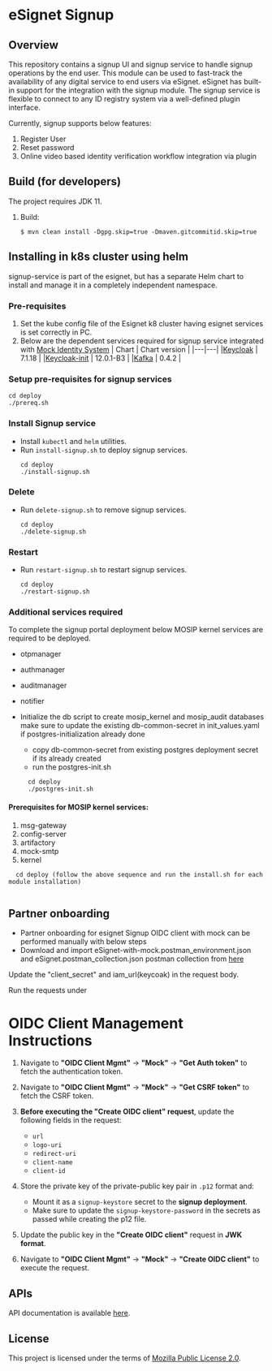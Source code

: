 # eSignet Signup

## Overview

This repository contains a signup UI and signup service to handle signup operations by the end user. This module can be
used to fast-track the availability of any digital service to end users via eSignet. eSignet has built-in support for the
integration with the signup module. The signup service is flexible to connect to any ID registry system via a well-defined plugin interface.

Currently, signup supports below features:
1. Register User
2. Reset password
3. Online video based identity verification workflow integration via plugin

## Build (for developers)
The project requires JDK 11.
1. Build:
    ```
    $ mvn clean install -Dgpg.skip=true -Dmaven.gitcommitid.skip=true
    ```

## Installing in k8s cluster using helm

signup-service is part of the esignet, but has a separate Helm chart to install and manage it in a completely independent namespace.

### Pre-requisites
1. Set the kube config file of the Esignet k8 cluster having esignet services is set correctly in PC.
1. Below are the dependent services required for signup service integrated with [Mock Identity System](https://github.com/mosip/esignet-mock-services/tree/master/mock-identity-system)
   | Chart | Chart version |
   |---|---|
   |[Keycloak](https://github.com/mosip/mosip-infra/tree/v1.2.0.1-B3/deployment/v3/external/iam) | 7.1.18 |
   |[Keycloak-init](https://github.com/mosip/mosip-infra/tree/v1.2.0.1-B3/deployment/v3/external/iam) | 12.0.1-B3 |
   |[Kafka](https://github.com/mosip/mosip-infra/tree/v1.2.0.1-B3/deployment/v3/external/kafka) | 0.4.2 |

### Setup pre-requisites for signup services
```
cd deploy
./prereq.sh
```
### Install Signup service
* Install `kubectl` and `helm` utilities.
* Run `install-signup.sh` to deploy signup services.
  ```
  cd deploy
  ./install-signup.sh
  ```
### Delete
* Run `delete-signup.sh` to remove signup services.
  ```
  cd deploy
  ./delete-signup.sh
  ```
### Restart
* Run `restart-signup.sh` to restart signup services.
  ```
  cd deploy
  ./restart-signup.sh
  ```
### Additional services required
To complete the signup portal deployment below MOSIP kernel services are required to be deployed.
* otpmanager
* authmanager
* auditmanager
* notifier

* Initialize the db script to create mosip_kernel and mosip_audit databases make sure to update the existing db-common-secret in init_values.yaml if postgres-initialization already done
  * copy db-common-secret from existing postgres deployment secret if its already created
  * run the postgres-init.sh
  ```
    cd deploy
    ./postgres-init.sh
  ```
#### Prerequisites for MOSIP kernel services:
1. msg-gateway
2. config-server
3. artifactory
4. mock-smtp
5. kernel
```
  cd deploy (follow the above sequence and run the install.sh for each module installation)
  
```  
## Partner onboarding
* Partner onboarding for esignet Signup OIDC client with mock can be performed manually with below steps
* Download and import eSignet-with-mock.postman_environment.json and eSignet.postman_collection.json postman collection from [here]([../postman-collection](https://github.com/mosip/esignet-signup/tree/release-1.1.x/postman-collection)) 

Update the "client_secret" and iam_url(keycoak) in the request body.

Run the requests under

# OIDC Client Management Instructions

1. Navigate to **"OIDC Client Mgmt"** -> **"Mock"** -> **"Get Auth token"** to fetch the authentication token.

2. Navigate to **"OIDC Client Mgmt"** -> **"Mock"** -> **"Get CSRF token"** to fetch the CSRF token.

3. **Before executing the "Create OIDC client" request**, update the following fields in the request:
   - `url`
   - `logo-uri`
   - `redirect-uri`
   - `client-name`
   - `client-id`

4. Store the private key of the private-public key pair in `.p12` format and:
   - Mount it as a `signup-keystore` secret to the **signup deployment**.
   - Make sure to update the `signup-keystore-password` in the secrets as passed while creating the p12 file.

5. Update the public key in the **"Create OIDC client"** request in **JWK format**.

6. Navigate to **"OIDC Client Mgmt"** -> **"Mock"** -> **"Create OIDC client"** to execute the request.


## APIs
API documentation is available [here](docs/esignet-signup-openapi.yaml).

## License
This project is licensed under the terms of [Mozilla Public License 2.0](LICENSE).
